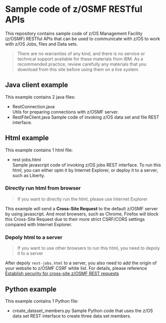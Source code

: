 # Sample code of z/OSMF RESTful APIs

This repository contains sample code of z/OS Management Facility (z/OSMF) RESTful APIs that can be used to communicate with z/OS to work with z/OS Jobs, files and Data sets.

> There are no warranties of any kind, and there is no service or technical support available for these materials from IBM. As a recommended practice, review carefully any materials that you download from this site before using them on a live system.

## Java client example
This example contains 2 java files:
* RestConnection.java  
  Utils for preparing connections with z/OSMF server.
* RestFileClient.java
  Sample code of invoking z/OS data set and file REST interface.

## Html example
This example contains 1 html file:
* rest-jobs.html  
  Sample javascript code of invoking z/OS jobs REST interface. To run this html, you can either optn it by Internet Explorer, or deploy it to a server, such as Liberty.
### Directly run html from browser
> If you want to directly run the html, please use Internet Explorer  

This example will send a **Cross-Site Request** to the default z/OSMF server by using javascript. And most browsers, such as Chrome, Firefox will block this Cross-Site Request due to their more strict CSRF/CORS settings compared with Internet Explorer.  
### Depoly html to a server
> If you want to use other browsers to run this html, you need to depoly it to a server

After depoly `rest-jobs.html` to a server, you also need to add the origin of your website to z/OSMF CSRF white list. For details, please reference [Establish security for cross-site z/OSMF REST requests](https://www.ibm.com/support/knowledgecenter/en/SSLTBW_2.3.0/com.ibm.zos.v2r3.e0zm100/IZU_V2R3_CSRF-Header.htm)

## Python example
This example contains 1 Python file:
* create_dataset_members.py
  Sample Python code that uses the z/OS data set REST interface to create three data set members.
